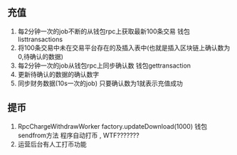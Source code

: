 ## 充值
1. 每2分钟一次的job不断的从钱包rpc上获取最新100条交易  钱包listtransactions
2. 将100条交易中未在交易平台存在的及插入表中(也就是插入区块链上确认数为0,待确认的数据)
3. 每2分钟一次的job从钱包rpc上同步确认数  钱包gettransaction
4. 更新待确认的数据的确认数字
5. 同步财务数据(10s一次的job)  只要确认数为1就表示充值成功

## 提币
1. RpcChargeWithdrawWorker factory.updateDownload(1000)  钱包sendfrom方法  程序自动打币 , WTF???????
2. 运营后台有人工打币功能  
